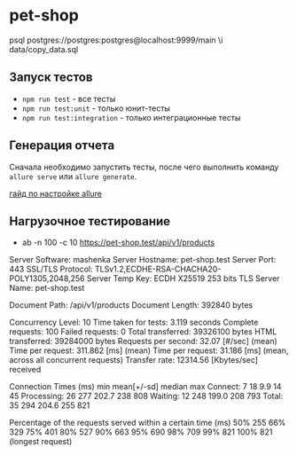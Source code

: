 # pet-shop

psql postgres://postgres:postgres@localhost:9999/main
\i data/copy_data.sql

## Запуск тестов

- `npm run test` - все тесты
- `npm run test:unit` - только юнит-тесты
- `npm run test:integration` - только интеграционные тесты

## Генерация отчета

Сначала необходимо запустить тесты, после чего выполнить команду `allure serve` или `allure generate`.

[гайд по настройке allure](https://www.swtestacademy.com/how-to-integrate-allure-report-for-jest-tests/)

## Нагрузочное тестирование

- ab -n 100 -c 10 https://pet-shop.test/api/v1/products

Server Software: mashenka
Server Hostname: pet-shop.test
Server Port: 443
SSL/TLS Protocol: TLSv1.2,ECDHE-RSA-CHACHA20-POLY1305,2048,256
Server Temp Key: ECDH X25519 253 bits
TLS Server Name: pet-shop.test

Document Path: /api/v1/products
Document Length: 392840 bytes

Concurrency Level: 10
Time taken for tests: 3.119 seconds
Complete requests: 100
Failed requests: 0
Total transferred: 39326100 bytes
HTML transferred: 39284000 bytes
Requests per second: 32.07 [#/sec] (mean)
Time per request: 311.862 [ms] (mean)
Time per request: 31.186 [ms] (mean, across all concurrent requests)
Transfer rate: 12314.56 [Kbytes/sec] received

Connection Times (ms)
min mean[+/-sd] median max
Connect: 7 18 9.9 14 45
Processing: 26 277 202.7 238 808
Waiting: 12 248 199.0 208 793
Total: 35 294 204.6 255 821

Percentage of the requests served within a certain time (ms)
50% 255
66% 329
75% 401
80% 527
90% 663
95% 690
98% 709
99% 821
100% 821 (longest request)
